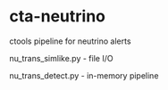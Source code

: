 # cta-neutrino

ctools pipeline for neutrino alerts

nu_trans_simlike.py - file I/O

nu_trans_detect.py - in-memory pipeline
